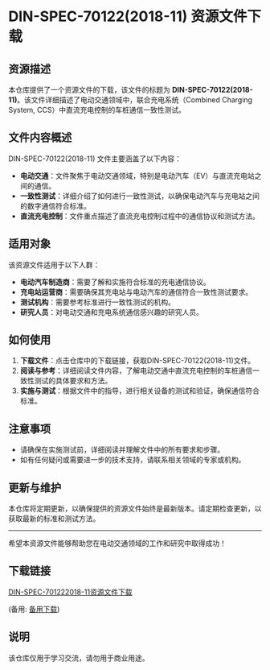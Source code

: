 # DIN-SPEC-70122(2018-11) 资源文件下载

## 资源描述

本仓库提供了一个资源文件的下载，该文件的标题为 **DIN-SPEC-70122(2018-11)**。该文件详细描述了电动交通领域中，联合充电系统（Combined Charging System, CCS）中直流充电控制的车桩通信一致性测试。

## 文件内容概述

DIN-SPEC-70122(2018-11) 文件主要涵盖了以下内容：

- **电动交通**：文件聚焦于电动交通领域，特别是电动汽车（EV）与直流充电站之间的通信。
- **一致性测试**：详细介绍了如何进行一致性测试，以确保电动汽车与充电站之间的数字通信符合标准。
- **直流充电控制**：文件重点描述了直流充电控制过程中的通信协议和测试方法。

## 适用对象

该资源文件适用于以下人群：

- **电动汽车制造商**：需要了解和实施符合标准的充电通信协议。
- **充电站运营商**：需要确保其充电站与电动汽车的通信符合一致性测试要求。
- **测试机构**：需要参考标准进行一致性测试的机构。
- **研究人员**：对电动交通和充电系统通信感兴趣的研究人员。

## 如何使用

1. **下载文件**：点击仓库中的下载链接，获取DIN-SPEC-70122(2018-11)文件。
2. **阅读与参考**：详细阅读文件内容，了解电动交通中直流充电控制的车桩通信一致性测试的具体要求和方法。
3. **实施与测试**：根据文件中的指导，进行相关设备的测试和验证，确保通信符合标准。

## 注意事项

- 请确保在实施测试前，详细阅读并理解文件中的所有要求和步骤。
- 如有任何疑问或需要进一步的技术支持，请联系相关领域的专家或机构。

## 更新与维护

本仓库将定期更新，以确保提供的资源文件始终是最新版本。请定期检查更新，以获取最新的标准和测试方法。

---

希望本资源文件能够帮助您在电动交通领域的工作和研究中取得成功！

## 下载链接
[DIN-SPEC-701222018-11资源文件下载](https://pan.quark.cn/s/0b1033418888) 

(备用: [备用下载](https://pan.baidu.com/s/1UwVsQU5P5EI84QBHRlRnhA?pwd=1234))

## 说明

该仓库仅用于学习交流，请勿用于商业用途。
